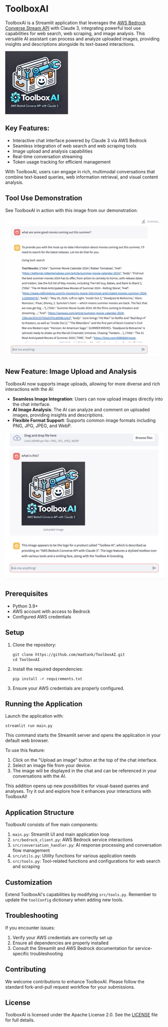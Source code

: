 # ToolboxAI

ToolboxAI is a Streamlit application that leverages the [AWS Bedrock Converse Stream API](https://docs.aws.amazon.com/bedrock/latest/userguide/conversation-inference.html) with Claude 3, integrating powerful tool use capabilities for web search, web scraping, and image analysis. This versatile AI assistant can process and analyze uploaded images, providing insights and descriptions alongside its text-based interactions.

<img src="assets/icon.png" alt="ToolboxAI Logo" width="200" height="200">

## Key Features:

- Interactive chat interface powered by Claude 3 via AWS Bedrock
- Seamless integration of web search and web scraping tools
- Image upload and analysis capabilities
- Real-time conversation streaming
- Token usage tracking for efficient management

With ToolboxAI, users can engage in rich, multimodal conversations that combine text-based queries, web information retrieval, and visual content analysis.

## Tool Use Demonstration

See ToolboxAI in action with this image from our demonstration:

<img src="assets/bedrock_tool_use.png" alt="Bedrock Tool Use" width="600"/>

## New Feature: Image Upload and Analysis

ToolboxAI now supports image uploads, allowing for more diverse and rich interactions with the AI:

- **Seamless Image Integration**: Users can now upload images directly into the chat interface.
- **AI Image Analysis**: The AI can analyze and comment on uploaded images, providing insights and descriptions.
- **Flexible Format Support**: Supports common image formats including PNG, JPG, JPEG, and WebP.

<img src="assets/image_upload.png" alt="Image Upload Feature" width="600"/>

## Prerequisites

- Python 3.9+
- AWS account with access to Bedrock
- Configured AWS credentials

## Setup

1. Clone the repository:
   ```
   git clone https://github.com/madtank/ToolboxAI.git
   cd ToolboxAI
   ```

2. Install the required dependencies:
   ```
   pip install -r requirements.txt
   ```

3. Ensure your AWS credentials are properly configured.

## Running the Application

Launch the application with:

```
streamlit run main.py
```

This command starts the Streamlit server and opens the application in your default web browser.

To use this feature:
1. Click on the "Upload an image" button at the top of the chat interface.
2. Select an image file from your device.
3. The image will be displayed in the chat and can be referenced in your conversations with the AI.

This addition opens up new possibilities for visual-based queries and analyses. Try it out and explore how it enhances your interactions with ToolboxAI!

## Application Structure

ToolboxAI consists of five main components:

1. `main.py`: Streamlit UI and main application loop
2. `src/bedrock_client.py`: AWS Bedrock service interactions
3. `src/conversation_handler.py`: AI response processing and conversation flow management
4. `src/utils.py`: Utility functions for various application needs
5. `src/tools.py`: Tool-related functions and configurations for web search and scraping

## Customization

Extend ToolboxAI's capabilities by modifying `src/tools.py`. Remember to update the `toolConfig` dictionary when adding new tools.

## Troubleshooting

If you encounter issues:

1. Verify your AWS credentials are correctly set up
2. Ensure all dependencies are properly installed
3. Consult the Streamlit and AWS Bedrock documentation for service-specific troubleshooting

## Contributing

We welcome contributions to enhance ToolboxAI. Please follow the standard fork-and-pull request workflow for your submissions.

## License

ToolboxAI is licensed under the Apache License 2.0. See the [LICENSE](LICENSE) file for full details.